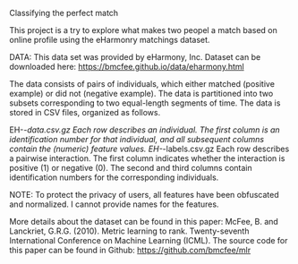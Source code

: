 Classifying the perfect match 

This project is a try to explore what makes two peopel a match based on online profile using the eHarmonry matchings dataset. 



DATA: 
This data set was provided by eHarmony, Inc. Dataset can be downloaded here:
https://bmcfee.github.io/data/eharmony.html

The data consists of pairs of individuals, which either matched (positive example) or did not (negative example). The data is partitioned into two subsets corresponding to two equal-length segments of time. The data is stored in CSV files, organized as follows.

EH-*-data.csv.gz
Each row describes an individual. The first column is an identification number for that individual, and all subsequent columns contain the (numeric) feature values.
EH-*-labels.csv.gz
Each row describes a pairwise interaction. The first column indicates whether the interaction is positive (1) or negative (0). The second and third columns contain identification numbers for the corresponding individuals.

NOTE:
To protect the privacy of users, all features have been obfuscated and normalized. I cannot provide names for the features.

More details about the dataset can be found in this paper: 
McFee, B. and Lanckriet, G.R.G. (2010). Metric learning to rank. Twenty-seventh International Conference on Machine Learning (ICML).
The source code for this paper can be found in Github: 
https://github.com/bmcfee/mlr